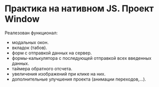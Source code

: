 # Практика на нативном JS. Проект Window

Реалезован функционал:
  - модальных окон.
  - вкладок (табов).
  - форм с отправкой данных на сервер.
  - формы-калькулятора с последующей отправкой всех введенных данных.
  - таймера обратного отсчета.
  - увеличения изображений при клике на них.
  - дополнительные улучшения проекта (анимации переходов,...).
